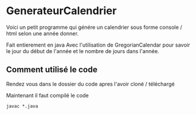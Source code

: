 # GenerateurCalendrier

Voici un petit programme qui génére un calendrier sous forme console / html selon une année donner.

Fait entierement en java
Avec l'utilisation de GregorianCalendar pour savoir le jour du début de l'année et le nombre de jours dans l'année.

## Comment utilisé le code

Rendez vous dans le dossier du code apres l'avoir cloné / téléchargé 

Maintenant il faut compilé le code 
```
javac *.java
```  
